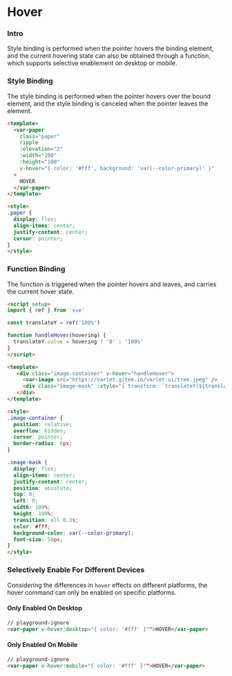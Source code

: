 # Hover

### Intro

Style binding is performed when the pointer hovers the binding element, and the current hovering state can also be obtained through a function, which supports selective enablement on desktop or mobile.

### Style Binding

The style binding is performed when the pointer hovers over the bound element, and the style binding is canceled when the pointer leaves the element.

```html
<template>
  <var-paper
    class="paper"
    ripple
    :elevation="2"
    :width="100"
    :height="100"
    v-hover="{ color: '#fff', background: 'var(--color-primary)' }"
  >
    HOVER
  </var-paper>
</template>

<style>
.paper {
  display: flex;
  align-items: center;
  justify-content: center;
  cursor: pointer;
}
</style>
```

### Function Binding

The function is triggered when the pointer hovers and leaves, and carries the current hover state.

```html
<script setup>
import { ref } from 'vue'

const translateY = ref('100%')

function handleHover(hovering) {
  translateY.value = hovering ? '0' : '100%'
}
</script>

<template>
   <div class="image-container" v-hover="handleHover">
     <var-image src="https://varlet.gitee.io/varlet-ui/tree.jpeg" />
     <div class="image-mask" :style="{ transform: `translateY(${translateY})` }">HOVER</div>
   </div>
</template>

<style>
.image-container {
  position: relative;
  overflow: hidden;
  cursor: pointer;
  border-radius: 6px;
}

.image-mask {
  display: flex;
  align-items: center;
  justify-content: center;
  position: absolute;
  top: 0;
  left: 0;
  width: 100%;
  height: 100%;
  transition: all 0.3s;
  color: #fff;
  background-color: var(--color-primary);
  font-size: 50px;
}
</style>
```

### Selectively Enable For Different Devices

Considering the differences in `hover` effects on different platforms, the hover command can only be enabled on specific platforms.

#### Only Enabled On Desktop

```html
// playground-ignore
<var-paper v-hover:desktop="{ color: '#fff' }"">HOVER</var-paper>
```

#### Only Enabled On Mobile

```html
// playground-ignore
<var-paper v-hover:mobile="{ color: '#fff' }"">HOVER</var-paper>
```